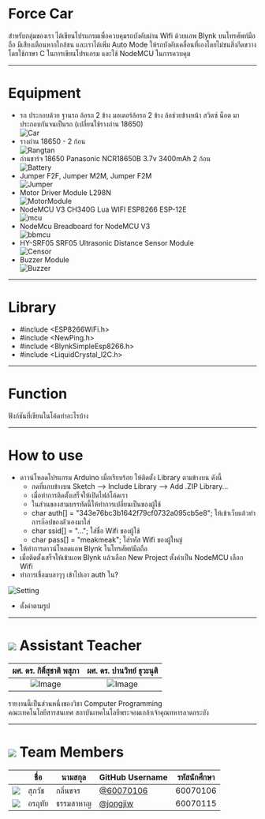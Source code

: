 # Force Car
สำหรับกลุ่มของเรา ได้เขียนโปรแกรมเพื่อควบคุมรถบังคับผ่าน Wifi ด้วยแอพ Blynk บนโทรศัพท์มือถือ มีเสียงเตือนหากใกล้ชน และเราได้เพิ่ม Auto Mode ให้รถบังคับเคลื่อนที่เองโดยไม่ชนสิ่งกีดขวาง โดยใช้ภาษา C ในการเขียนโปรแกรม และใช้ NodeMCU ในการควบคุม

---

# Equipment

* รถ ประกอบด้วย ฐานรถ ล้อรถ 2 ข้าง มอเตอร์ล้อรถ 2 ข้าง ล้อช่วยข้างหน้า สวิตซ์ น็อต มาประกอบกันจนเป็นรถ (เปลี่ยนใช้รางถ่าน 18650)<br>
![Car](/pic/car.jpg)
* รางถ่าน 18650 - 2 ก้อน<br>
![Rangtan](/pic/rangtan.jpg)
* ถ่านชาร์จ 18650 Panasonic NCR18650B 3.7v 3400mAh 2 ก้อน<br>
![Battery](/pic/bat.jpg)
* Jumper F2F, Jumper M2M, Jumper F2M<br>
![Jumper](/pic/jumper.jpg)
* Motor Driver Module L298N<br>
![MotorModule](/pic/module.jpg)
* NodeMCU V3 CH340G Lua WIFI ESP8266 ESP-12E<br>
![mcu](/pic/nodemcu.jpg)
* NodeMcu Breadboard for NodeMCU V3<br>
![bbmcu](/pic/breadboard.jpg)
* HY-SRF05 SRF05 Ultrasonic Distance Sensor Module<br>
![Censor](/pic/censor.jpg)
* Buzzer Module<br>
![Buzzer](/pic/buzzer.jpg)

---

# Library
* \#include <ESP8266WiFi.h>
* \#include <NewPing.h>
* \#include <BlynkSimpleEsp8266.h>
* \#include <LiquidCrystal_I2C.h>


---

# Function
ฟังก์ชันที่เขียนในโค้ดทำอะไรบ้าง

---

# How to use
* ดาวน์โหลดโปรแกรม Arduino เมื่อเรียบร้อย ให้ติดตั้ง Library ตามข้างบน ดังนี้
  * กดที่แถบข้างบน Sketch --> Include Library --> Add .ZIP Library...
  * เมื่อทำการติดตั้งเสร็จให้เปิดไฟล์โค้ดเรา
  * ในส่วนของสามบรรทัดนี้ให้ทำการเปลี่ยนเป็นของผู้ใช้
  * char auth[] = "343e76bc3b1642f79cf0732a095cb5e8"; ให้เข้าเว็บแล้วทำการก๊อปของตัวเองมาใส่
  * char ssid[] = "..."; ใส่ชื่อ Wifi ของผู้ใช้
  * char pass[] = "meakmeak"; ใส่รหัส Wifi ของผู้ใหญ่
* ให้ทำการดาวน์โหลดแอพ Blynk ในโทรศัพท์มือถือ
* เมื่อติดตั้งเสร็จให้เข้าแอพ Blynk แล้วเลือก New Project ตั้งค่าเป็น NodeMCU เลือก Wifi
* ทำการเชื่อมบลาๆๆ เข้าไปเอา auth ใน?

![Setting](https://avatars.githubusercontent.com/u/11541426?v=3)
* ตั้งค่าตามรูป

---

# ![](/img/Supervisor.png) Assistant Teacher<br>

| ผศ. ดร. กิติ์สุชาติ พสุภา	| ผศ. ดร. ปานวิทย์ ธุวะนุติ  |
| :-------------: |:-------------:|
| ![Image](/pic/ajaong.jpg)      | ![Image](/pic/ajpanwit.jpg) | $1600 |<br>

รายงานนี้เป็นส่วนหนึ่งของวิชา Computer Programming<br>
คณะเทคโนโลยีสารสนเทศ สถาบันเทคโนโลยีพระจอมเกล้าเจ้าคุณทหารลาดกระบัง

---


# ![](/img/member.png) Team Members
|  |ชื่อ|นามสกุล|GitHub Username|รหัสนักศึกษา|
|:-:|--|------|---------------|---------|
|![](/pic/meak.jpg)| สุภวัช | กลิ่นขจร | [@60070106](https://github.com/60070106) | 60070106 |
|![](/pic/jiw.jpg)| อรฤทัย | ธรรมสาหาญ | [@jongjiw](https://github.com/jongjiw) | 60070115 |

